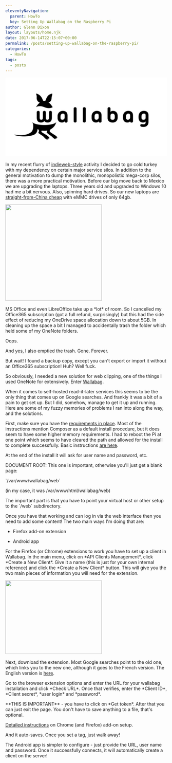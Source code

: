 ```yaml
---
eleventyNavigation:
  parent: HowTo
  key: Setting Up Wallabag on the Raspberry Pi
author: Glenn Dixon
layout: layouts/home.njk
date: 2017-06-14T22:15:07+00:00
permalink: /posts/setting-up-wallabag-on-the-raspberry-pi/
categories:
  - HowTo
tags:
  - posts
---
```

![](/img/2018/07/wallabag-logo.jpg)

In my recent flurry of [indieweb-style][1] activity I decided to go cold turkey with my dependency on certain major service silos. In addition to the general motivation to dump the monolithic, monopolistic mega-corp silos, there was a more practical motivation. Before our big move back to Mexico we are upgrading the laptops. Three years old and upgraded to Windows 10 had me a bit nervous. Also, spinning hard drives. So our new laptops are [straight-from-China cheap][2] with eMMC drives of only 64gb.

<img class="alignnone size-medium wp-image-23" src="/img/2018/07/chuwi-300x300.png" alt="" width="300" height="300" srcset="/img/2018/07/chuwi-300x300.png 300w, /img/2018/07/chuwi-150x150.png 150w, /img/2018/07/chuwi-768x768.png 768w, /img/2018/07/chuwi-100x100.png 100w, /img/2018/07/chuwi.png 1000w" sizes="(max-width: 300px) 100vw, 300px" />

MS Office and even LibreOffice take up a \*lot\* of room. So I cancelled my Office365 subscription (got a full refund, surprisingly) but this had the side effect of reducing my OneDrive space allocation down to about 5GB. In cleaning up the space a bit I managed to accidentally trash the folder which held some of my OneNote folders.

Oops.

And yes, I also emptied the trash. Gone. Forever.

But wait! I found a backup copy, except you can't export or import it without an Office365 subscription! Huh? Well fuck.

So obviously, I needed a new solution for web clipping, one of the things I used OneNote for extensively. Enter [Wallabag][3].

When it comes to self-hosted read-it-later services this seems to be the only thing that comes up on Google searches. And frankly it was a bit of a pain to get set up. But I did, somehow, manage to get it up and running. Here are some of my fuzzy memories of problems I ran into along the way, and the solutions.

First, make sure you have the [requirements in place][4]. Most of the instructions mention Composer as a default install procedure, but it does seem to have some higher memory requirements. I had to reboot the Pi at one point which seems to have cleared the path and allowed for the install to complete successfully. Basic instructions [are here][5].

At the end of the install it will ask for user name and password, etc.

DOCUMENT ROOT: This one is important, otherwise you'll just get a blank page:

\`/var/www/wallabag/web\`

(in my case, it was /var/www/html/wallabag/web)

The important part is that you have to point your virtual host or other setup to the \`/web\` subdirectory.

Once you have that working and can log in via the web interface then you need to add some content! The two main ways I'm doing that are:

- Firefox add-on extension
  
- Android app

For the Firefox (or Chrome) extensions to work you have to set up a client in Wallabag. In the main menu, click on \*API Clients Management\*, click \*Create a New Client\*. Give it a name (this is just for your own internal reference) and click the \*Create a New Client\* button. This will give you the two main pieces of information you will need for the extension.

<img class="alignnone size-medium wp-image-34" src="/img/2018/07/wallabag1-300x229.png" alt="" width="300" height="229" srcset="/img/2018/07/wallabag1-300x229.png 300w, /img/2018/07/wallabag1-768x585.png 768w, /img/2018/07/wallabag1.png 873w" sizes="(max-width: 300px) 100vw, 300px" />

Next, download the extension. Most Google searches point to the old one, which links you to the new one, although it goes to the French version. The English version is [here][6].

Go to the browser extension options and enter the URL for your wallabag installation and click \*Check URL\*. Once that verifies, enter the \*Client ID\*, \*Client secret\*, \*user login\* and \*password\*.

\*\*THIS IS IMPORTANT\*\* - you have to click on \*Get token\*. After that you can just exit the page. You don't have to save anything to a file, that's optional.

[Detailed instructions][7] on Chrome (and Firefox) add-on setup.

And it auto-saves. Once you set a tag, just walk away!

The Android app is simpler to configure - just provide the URL, user name and password. Once it successfully connects, it will automatically create a client on the server!

[1]: http://indieweb.org/
[2]: http://en.chuwi.com/pc.html
[3]: http://wallabag.org
[4]: https://doc.wallabag.org/en/admin/installation/requirements.html
[5]: https://doc.wallabag.org/en/admin/installation/installation.html
[6]: https://addons.mozilla.org/en-US/firefox/addon/wallabagger/
[7]: https://wallabag.org/en/news/wallabagger-howto